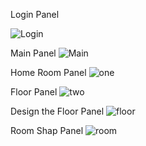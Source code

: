 Login Panel

![Login](https://github.com/inam-chandio/Estate/assets/126110565/4d966941-d1f2-489f-a875-bc381c1c711c)

Main Panel
![Main](https://github.com/inam-chandio/Estate/assets/126110565/52a88d90-4ee6-4de8-b060-9077f7480914)

Home Room Panel
![one](https://github.com/inam-chandio/Estate/assets/126110565/0d30713a-8c1d-47e0-8519-809ca517315b)

Floor Panel
![two](https://github.com/inam-chandio/Estate/assets/126110565/d9341830-76d9-4792-9495-2f7caf190bcb)

Design the Floor Panel
![floor](https://github.com/inam-chandio/Estate/assets/126110565/3ca9a97e-37b5-4d35-bc2c-1521b968921b)

Room Shap Panel
![room](https://github.com/inam-chandio/Estate/assets/126110565/fe4b2015-54a5-4935-b4c7-a3489e636f0c)
